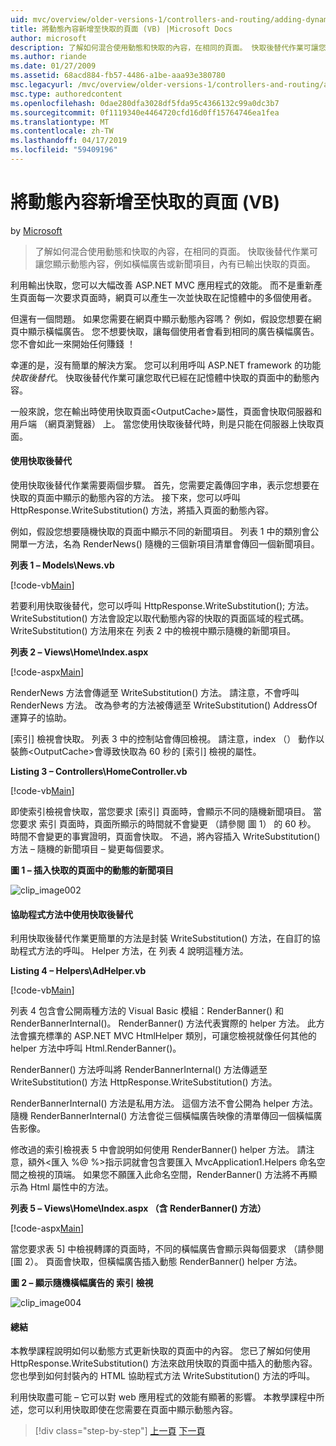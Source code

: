 ```yaml
---
uid: mvc/overview/older-versions-1/controllers-and-routing/adding-dynamic-content-to-a-cached-page-vb
title: 將動態內容新增至快取的頁面 (VB) |Microsoft Docs
author: microsoft
description: 了解如何混合使用動態和快取的內容，在相同的頁面。 快取後替代作業可讓您顯示橫幅廣告 o 之類的動態內容...
ms.author: riande
ms.date: 01/27/2009
ms.assetid: 68acd884-fb57-4486-a1be-aaa93e380780
msc.legacyurl: /mvc/overview/older-versions-1/controllers-and-routing/adding-dynamic-content-to-a-cached-page-vb
msc.type: authoredcontent
ms.openlocfilehash: 0dae280dfa3028df5fda95c4366132c99a0dc3b7
ms.sourcegitcommit: 0f1119340e4464720cfd16d0ff15764746ea1fea
ms.translationtype: MT
ms.contentlocale: zh-TW
ms.lasthandoff: 04/17/2019
ms.locfileid: "59409196"
---
```

# <a name="adding-dynamic-content-to-a-cached-page-vb"></a>將動態內容新增至快取的頁面 (VB)

by [Microsoft](https://github.com/microsoft)

> 了解如何混合使用動態和快取的內容，在相同的頁面。 快取後替代作業可讓您顯示動態內容，例如橫幅廣告或新聞項目，內有已輸出快取的頁面。


利用輸出快取，您可以大幅改善 ASP.NET MVC 應用程式的效能。 而不是重新產生頁面每一次要求頁面時，網頁可以產生一次並快取在記憶體中的多個使用者。

但還有一個問題。 如果您需要在網頁中顯示動態內容嗎？ 例如，假設您想要在網頁中顯示橫幅廣告。 您不想要快取，讓每個使用者會看到相同的廣告橫幅廣告。 您不會如此一來開始任何賺錢 ！

幸運的是，沒有簡單的解決方案。 您可以利用呼叫 ASP.NET framework 的功能*快取後替代*。 快取後替代作業可讓您取代已經在記憶體中快取的頁面中的動態內容。


一般來說，您在輸出時使用快取頁面&lt;OutputCache&gt;屬性，頁面會快取伺服器和用戶端 （網頁瀏覽器） 上。 當您使用快取後替代時，則是只能在伺服器上快取頁面。


#### <a name="using-post-cache-substitution"></a>使用快取後替代

使用快取後替代作業需要兩個步驟。 首先，您需要定義傳回字串，表示您想要在快取的頁面中顯示的動態內容的方法。 接下來，您可以呼叫 HttpResponse.WriteSubstitution() 方法，將插入頁面的動態內容。

例如，假設您想要隨機快取的頁面中顯示不同的新聞項目。 列表 1 中的類別會公開單一方法，名為 RenderNews() 隨機的三個新項目清單會傳回一個新聞項目。

**列表 1 – Models\News.vb**

[!code-vb[Main](adding-dynamic-content-to-a-cached-page-vb/samples/sample1.vb)]

若要利用快取後替代，您可以呼叫 HttpResponse.WriteSubstitution(); 方法。 WriteSubstitution() 方法會設定以取代動態內容的快取的頁面區域的程式碼。 WriteSubstitution() 方法用來在 列表 2 中的檢視中顯示隨機的新聞項目。

**列表 2 – Views\Home\Index.aspx**

[!code-aspx[Main](adding-dynamic-content-to-a-cached-page-vb/samples/sample2.aspx)]

RenderNews 方法會傳遞至 WriteSubstitution() 方法。 請注意，不會呼叫 RenderNews 方法。 改為參考的方法被傳遞至 WriteSubstitution() AddressOf 運算子的協助。

[索引] 檢視會快取。 列表 3 中的控制站會傳回檢視。 請注意，index （） 動作以裝飾&lt;OutputCache&gt;會導致快取為 60 秒的 [索引] 檢視的屬性。

**Listing 3 – Controllers\HomeController.vb**

[!code-vb[Main](adding-dynamic-content-to-a-cached-page-vb/samples/sample3.vb)]

即使索引檢視會快取，當您要求 [索引] 頁面時，會顯示不同的隨機新聞項目。 當您要求 索引 頁面時，頁面所顯示的時間就不會變更 （請參閱 圖 1） 的 60 秒。 時間不會變更的事實證明，頁面會快取。 不過，將內容插入 WriteSubstitution() 方法 – 隨機的新聞項目 – 變更每個要求。

**圖 1 – 插入快取的頁面中的動態的新聞項目**

![clip_image002](adding-dynamic-content-to-a-cached-page-vb/_static/image1.jpg)

#### <a name="using-post-cache-substitution-in-helper-methods"></a>協助程式方法中使用快取後替代

利用快取後替代作業更簡單的方法是封裝 WriteSubstitution() 方法，在自訂的協助程式方法的呼叫。 Helper 方法，在 列表 4 說明這種方法。

**Listing 4 – Helpers\AdHelper.vb**

[!code-vb[Main](adding-dynamic-content-to-a-cached-page-vb/samples/sample4.vb)]

列表 4 包含會公開兩種方法的 Visual Basic 模組：RenderBanner() 和 RenderBannerInternal()。 RenderBanner() 方法代表實際的 helper 方法。 此方法會擴充標準的 ASP.NET MVC HtmlHelper 類別，可讓您檢視就像任何其他的 helper 方法中呼叫 Html.RenderBanner()。

RenderBanner() 方法呼叫將 RenderBannerInternal() 方法傳遞至 WriteSubstitution() 方法 HttpResponse.WriteSubstitution() 方法。

RenderBannerInternal() 方法是私用方法。 這個方法不會公開為 helper 方法。 隨機 RenderBannerInternal() 方法會從三個橫幅廣告映像的清單傳回一個橫幅廣告影像。

修改過的索引檢視表 5 中會說明如何使用 RenderBanner() helper 方法。 請注意，額外&lt;匯入 %@ %&gt;指示詞就會包含要匯入 MvcApplication1.Helpers 命名空間之檢視的頂端。 如果您不願匯入此命名空間，RenderBanner() 方法將不再顯示為 Html 屬性中的方法。

**列表 5 – Views\Home\Index.aspx （含 RenderBanner() 方法）**

[!code-aspx[Main](adding-dynamic-content-to-a-cached-page-vb/samples/sample5.aspx)]

當您要求表 5] 中檢視轉譯的頁面時，不同的橫幅廣告會顯示與每個要求 （請參閱 [圖 2）。 頁面會快取，但橫幅廣告插入動態 RenderBanner() helper 方法。

**圖 2 – 顯示隨機橫幅廣告的 索引 檢視**

![clip_image004](adding-dynamic-content-to-a-cached-page-vb/_static/image2.jpg)

#### <a name="summary"></a>總結

本教學課程說明如何以動態方式更新快取的頁面中的內容。 您已了解如何使用 HttpResponse.WriteSubstitution() 方法來啟用快取的頁面中插入的動態內容。 您也學到如何封裝內的 HTML 協助程式方法 WriteSubstitution() 方法的呼叫。

利用快取盡可能 – 它可以對 web 應用程式的效能有顯著的影響。 本教學課程中所述，您可以利用快取即使在您需要在頁面中顯示動態內容。

> [!div class="step-by-step"]
> [上一頁](improving-performance-with-output-caching-vb.md)
> [下一頁](creating-a-controller-vb.md)
